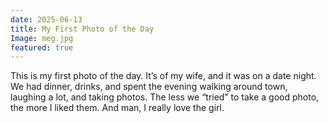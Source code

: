 ```yaml
---
date: 2025-06-13
title: My First Photo of the Day
Image: meg.jpg
featured: true
---
```


This is my first photo of the day. It’s of my wife, and it was on a date night. We had dinner, drinks, and spent the evening walking around town, laughing a lot, and taking photos. The less we “tried” to take a good photo, the more I liked them. And man, I really love the girl.


